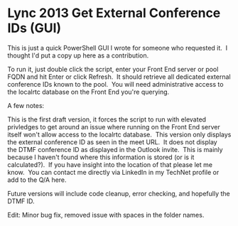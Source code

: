 ﻿Lync 2013 Get External Conference IDs (GUI)
===========================================

            

This is just a quick PowerShell GUI I wrote for someone who requested it.  I thought I'd put a copy up here as a contribution. 


To run it, just double click the script, enter your Front End server or pool FQDN and hit Enter or click Refresh.  It should retrieve all dedicated external conference IDs known to the pool.  You will need administrative access to the localrtc
 database on the Front End you're querying.


A few notes:


This is the first draft version, it forces the script to run with elevated privledges to get around an issue where running on the Front End server itself won't allow access to the localrtc database.  This version only displays
 the external conference ID as seen in the meet URL.  It does not display the DTMF conference ID as displayed in the Outlook invite.  This is mainly because I haven't found where this information is stored (or is it calculated?). 
 If you have insight into the location of that please let me know.  You can contact me directly via LinkedIn in my TechNet profile or add to the Q/A here.


Future versions will include code cleanup, error checking, and hopefully the DTMF ID.


Edit: Minor bug fix, removed issue with spaces in the folder names.


        
    
